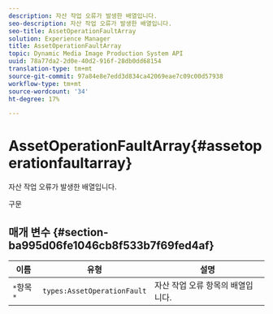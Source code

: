 ```yaml
---
description: 자산 작업 오류가 발생한 배열입니다.
seo-description: 자산 작업 오류가 발생한 배열입니다.
seo-title: AssetOperationFaultArray
solution: Experience Manager
title: AssetOperationFaultArray
topic: Dynamic Media Image Production System API
uuid: 78a77da2-2d0e-40d2-916f-28db0dd68154
translation-type: tm+mt
source-git-commit: 97a84e8e7edd3d834ca42069eae7c09c00d57938
workflow-type: tm+mt
source-wordcount: '34'
ht-degree: 17%

---
```



# AssetOperationFaultArray{#assetoperationfaultarray}

자산 작업 오류가 발생한 배열입니다.

구문

## 매개 변수 {#section-ba995d06fe1046cb8f533b7f69fed4af}

| 이름 | 유형 | 설명 |
|---|---|---|
| `*`항목`*` | `types:AssetOperationFault` | 자산 작업 오류 항목의 배열입니다. |


